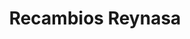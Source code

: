 ---
title: "Recambios Reynasa"
url: /alcala-de-henares/recambios-reynasa/
shop: piezas de automóviles
---